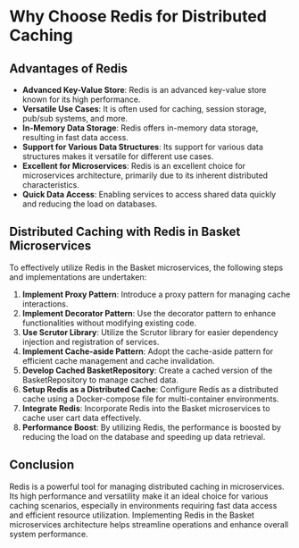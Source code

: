 # Why Choose Redis for Distributed Caching

## Advantages of Redis

- **Advanced Key-Value Store**: Redis is an advanced key-value store known for its high performance.
- **Versatile Use Cases**: It is often used for caching, session storage, pub/sub systems, and more.
- **In-Memory Data Storage**: Redis offers in-memory data storage, resulting in fast data access.
- **Support for Various Data Structures**: Its support for various data structures makes it versatile for different use cases.
- **Excellent for Microservices**: Redis is an excellent choice for microservices architecture, primarily due to its inherent distributed characteristics.
- **Quick Data Access**: Enabling services to access shared data quickly and reducing the load on databases.

## Distributed Caching with Redis in Basket Microservices

To effectively utilize Redis in the Basket microservices, the following steps and implementations are undertaken:

1. **Implement Proxy Pattern**: Introduce a proxy pattern for managing cache interactions.
2. **Implement Decorator Pattern**: Use the decorator pattern to enhance functionalities without modifying existing code.
3. **Use Scrutor Library**: Utilize the Scrutor library for easier dependency injection and registration of services.
4. **Implement Cache-aside Pattern**: Adopt the cache-aside pattern for efficient cache management and cache invalidation.
5. **Develop Cached BasketRepository**: Create a cached version of the BasketRepository to manage cached data.
6. **Setup Redis as a Distributed Cache**: Configure Redis as a distributed cache using a Docker-compose file for multi-container environments.
7. **Integrate Redis**: Incorporate Redis into the Basket microservices to cache user cart data effectively.
8. **Performance Boost**: By utilizing Redis, the performance is boosted by reducing the load on the database and speeding up data retrieval.

## Conclusion

Redis is a powerful tool for managing distributed caching in microservices. Its high performance and versatility make it an ideal choice for various caching scenarios, especially in environments requiring fast data access and efficient resource utilization. Implementing Redis in the Basket microservices architecture helps streamline operations and enhance overall system performance.